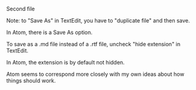 Second file

Note: to "Save As" in TextEdit, you have to "duplicate file" and then save.

In Atom, there is a Save As option.

To save as a .md file instead of a .rtf file, uncheck "hide extension" in TextEdit.

In Atom, the extension is by default not hidden.

Atom seems to correspond more closely with my own ideas about how things should work.
